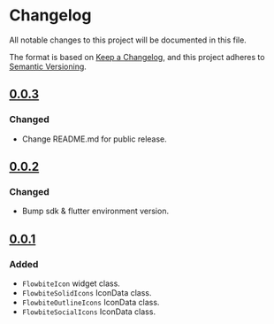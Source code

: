 # Changelog

All notable changes to this project will be documented in this file.

The format is based on [Keep a Changelog](https://keepachangelog.com/en/1.0.0/),
and this project adheres to [Semantic Versioning](https://semver.org/spec/v2.0.0.html).

## [0.0.3]
### Changed
* Change README.md for public release.

## [0.0.2]
### Changed
* Bump sdk & flutter environment version.

## [0.0.1]
### Added
* `FlowbiteIcon` widget class.
* `FlowbiteSolidIcons` IconData class.
* `FlowbiteOutlineIcons` IconData class.
* `FlowbiteSocialIcons` IconData class.

[Unreleased]: https://github.com/hanmajid/flowbite_icons/compare/v0.0.3...dev
[0.0.3]: https://github.com/hanmajid/flowbite_icons/compare/v0.0.2...v0.0.3
[0.0.2]: https://github.com/hanmajid/flowbite_icons/compare/v0.0.1...v0.0.2
[0.0.1]: https://github.com/hanmajid/flowbite_icons/releases/tag/v0.0.1
